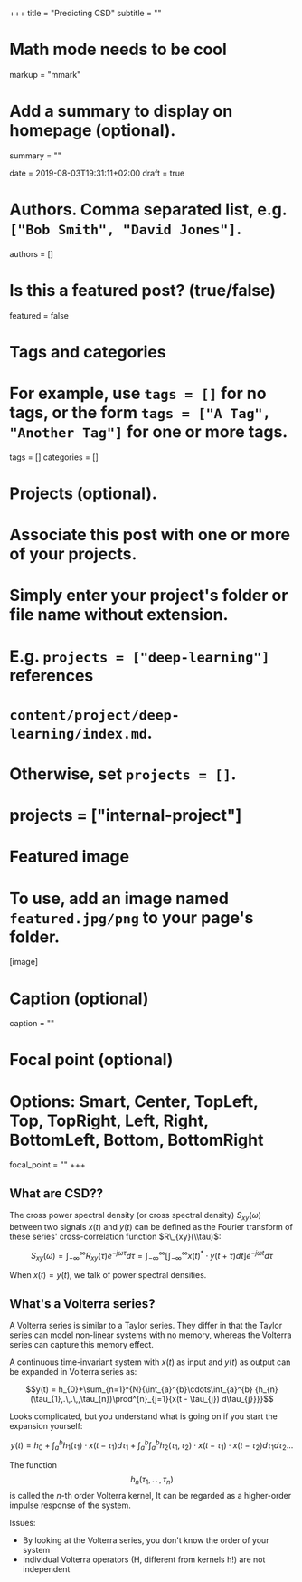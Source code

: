 +++
title = "Predicting CSD"
subtitle = ""

# Math mode needs to be cool
markup = "mmark"

# Add a summary to display on homepage (optional).
summary = ""

date = 2019-08-03T19:31:11+02:00
draft = true

# Authors. Comma separated list, e.g. `["Bob Smith", "David Jones"]`.
authors = []

# Is this a featured post? (true/false)
featured = false

# Tags and categories
# For example, use `tags = []` for no tags, or the form `tags = ["A Tag", "Another Tag"]` for one or more tags.
tags = []
categories = []

# Projects (optional).
#   Associate this post with one or more of your projects.
#   Simply enter your project's folder or file name without extension.
#   E.g. `projects = ["deep-learning"]` references
#   `content/project/deep-learning/index.md`.
#   Otherwise, set `projects = []`.
# projects = ["internal-project"]

# Featured image
# To use, add an image named `featured.jpg/png` to your page's folder.
[image]
  # Caption (optional)
  caption = ""

  # Focal point (optional)
  # Options: Smart, Center, TopLeft, Top, TopRight, Left, Right, BottomLeft, Bottom, BottomRight
  focal_point = ""
+++

## What are CSD??

The cross power spectral density (or cross spectral density) $S_{xy}(\omega)$
between two signals $x(t)$ and $y(t)$ can be defined as the Fourier transform of
these series' cross-correlation function $R\_{xy}(\\tau)$:

$$S_{xy}(\omega)=\int_{-\infty}^{\infty}R_{xy}(\tau)e^{-j \omega\tau}d\tau
= \int_{-\infty}^{\infty} \left[ \int_{-\infty}^{\infty} x(t)^* \cdot y(t+\tau) dt \right] e^{-j \omega t} d\tau$$

When $x(t)=y(t)$, we talk of power spectral densities.

## What's a Volterra series?
A Volterra series is similar to a Taylor series. They differ in that the Taylor series
can model non-linear systems with no memory, whereas the Volterra series can
capture this memory effect.

A continuous time-invariant system with $x(t)$ as input and $y(t)$ as output can be expanded in Volterra series as:

 $$y(t) = h_{0}+\sum_{n=1}^{N}{\int_{a}^{b}\cdots\int_{a}^{b} {h_{n}(\tau_{1},.\,.\,,\tau_{n})\prod^{n}_{j=1}{x(t - \tau_{j}) d\tau_{j}}}}$$

 Looks complicated, but you understand what is going on if you start the expansion yourself:

 $$y(t) = h_{0}+{\int_{a}^{b}{h_{1}(\tau_{1})\cdot{x(t - \tau_{1}) d\tau_{1}}}} + {\int_{a}^{b} \int_{a}^{b} {h_{2}(\tau_{1}, \tau_{2})\cdot{x(t - \tau_{1})\cdot x(t - \tau_{2}) d\tau_{1}d\tau_{2}}}} ...$$

 The function $$h_{n}(\tau_{1},.\,.\,,\tau_{n})$$ is called the $n$-th order Volterra kernel,
 It can be regarded as a higher-order impulse response of the system.

 Issues:
 - By looking at the Volterra series, you don't know the order of your system
 - Individual Volterra operators (H, different from kernels h!) are not independent
